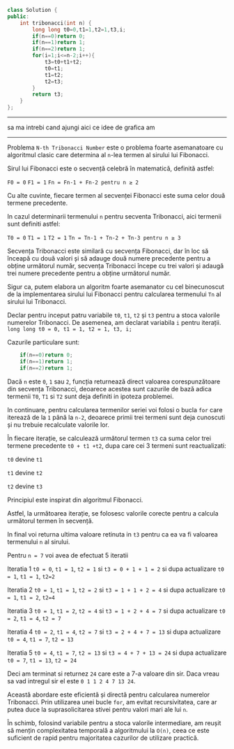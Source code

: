 ```cpp
class Solution {
public:
    int tribonacci(int n) {
        long long t0=0,t1=1,t2=1,t3,i;
        if(n==0)return 0;
        if(n==1)return 1;
        if(n==2)return 1;
        for(i=1;i<=n-2;i++){
            t3=t0+t1+t2;
            t0=t1;
            t1=t2;
            t2=t3;
        }
        return t3;
    }
};

```
______________________________________
sa ma intrebi cand ajungi aici ce idee de grafica am
_____________________________________



Problema `N-th Tribonacci Number` este o problema foarte asemanatoare cu algoritmul clasic care determina al `n`-lea termen al sirului lui Fibonacci.

Sirul lui Fibonacci este o secvență celebră în matematică, definită astfel:

`F0 = 0`
`F1 = 1`
`Fn = Fn-1 + Fn-2 pentru n ≥ 2`

Cu alte cuvinte, fiecare termen al secvenței Fibonacci este suma celor două termene precedente.

In cazul determinarii termenului `n` pentru secventa Tribonacci, aici termenii sunt definiti astfel:

`T0 = 0`
`T1 = 1`
`T2 = 1`
`Tn = Tn-1 + Tn-2 + Tn-3 pentru n ≥ 3`

Secvența Tribonacci este similară cu secvența Fibonacci, dar în loc să înceapă cu două valori și să adauge două numere precedente pentru a obține următorul număr, secvența Tribonacci începe cu trei valori și adaugă trei numere precedente pentru a obține următorul număr.

Sigur ca, putem elabora un algoritm foarte asemanator cu cel binecunoscut de la implementarea sirului lui Fibonacci pentru calcularea termenului `Tn` al sirului lui Tribonacci.

Declar pentru inceput patru variabile `t0`, `t1`, `t2` și `t3` pentru a stoca valorile numerelor Tribonacci. De asemenea, am declarat variabila `i` pentru iterații.
`long long t0 = 0, t1 = 1, t2 = 1, t3, i;`

Cazurile particulare sunt:

```cpp 
    if(n==0)return 0;
    if(n==1)return 1;
    if(n==2)return 1;

```

Dacă `n` este `0`, `1` sau `2`, funcția returnează direct valoarea corespunzătoare din secvența Tribonacci, deoarece acestea sunt cazurile de bază adica termenii `T0`, `T1` si `T2` sunt deja definiti in ipoteza problemei.

In continuare, pentru calcularea termenilor seriei voi folosi o bucla `for` care iterează de la `1` până la `n-2`, deoarece primii trei termeni sunt deja cunoscuti și nu trebuie recalculate valorile lor.

În fiecare iterație, se calculează următorul termen `t3` ca suma celor trei termene precedente `t0 + t1 +t2`, dupa care cei 3 termeni sunt reactualizati:

`t0` devine `t1`

`t1` devine `t2`

`t2` devine `t3`

Principiul este inspirat din algoritmul Fibonacci.

Astfel, la următoarea iterație, se folosesc valorile corecte pentru a calcula următorul termen în secvență.

In final voi returna ultima valoare retinuta in `t3` pentru ca ea va fi valoarea termenului `n` al sirului.

Pentru `n = 7` voi avea de efectuat 5 iteratii

Iteratia 1 `t0 = 0`, `t1 = 1`, `t2 = 1` si `t3 = 0 + 1 + 1 = 2` si dupa actualizare `t0 = 1`, `t1 = 1`, `t2=2`

Iteratia 2 `t0 = 1`, `t1 = 1`, `t2 = 2` si `t3 = 1 + 1 + 2 = 4` si dupa actualizare `t0 = 1`, `t1 = 2`, `t2=4`

Iteratia 3 `t0 = 1`, `t1 = 2`, `t2 = 4` si `t3 = 1 + 2 + 4 = 7` si dupa actualizare `t0 = 2`, `t1 = 4`, `t2 = 7`

Iteratia 4 `t0 = 2`, `t1 = 4`, `t2 = 7` si `t3 = 2 + 4 + 7 = 13` si dupa actualizare `t0 = 4`, `t1 = 7`, `t2 = 13`

Iteratia 5 `t0 = 4`, `t1 = 7`, `t2 = 13` si `t3 = 4 + 7 + 13 = 24` si dupa actualizare `t0 = 7`, `t1 = 13`, `t2 = 24`

Deci am terminat si returnez `24` care este a 7-a valoare din sir.
Daca vreau sa vad intregul sir el este `0 1 1 2 4 7 13 24`.

Această abordare este eficientă și directă pentru calcularea numerelor Tribonacci. Prin utilizarea unei bucle `for`, am evitat recursivitatea, care ar putea duce la suprasolicitarea stivei pentru valori mari ale lui `n`.

În schimb, folosind variabile pentru a stoca valorile intermediare, am reușit să mențin complexitatea temporală a algoritmului la `O(n)`, ceea ce este suficient de rapid pentru majoritatea cazurilor de utilizare practică.